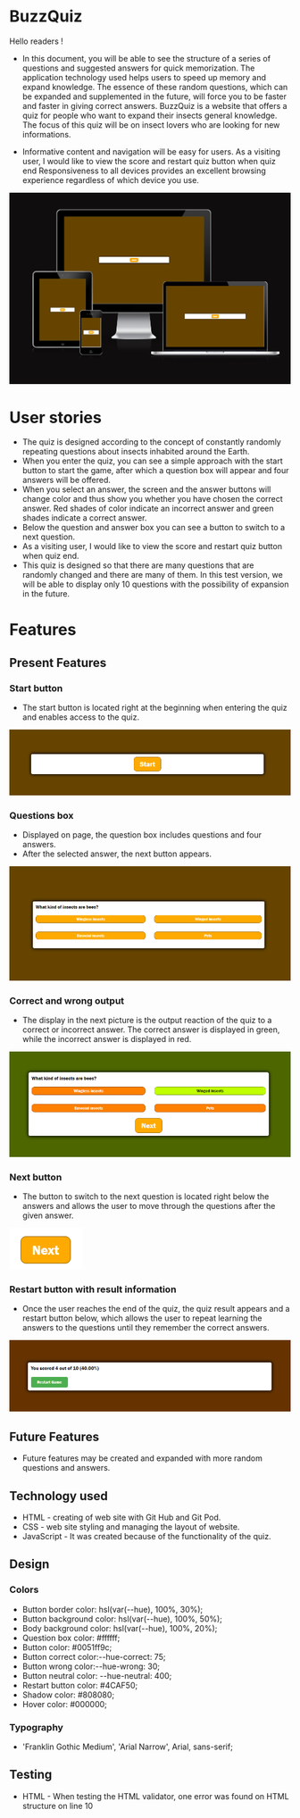 # BuzzQuiz

Hello readers !

* In this document, you will be able to see the structure of a series of questions and suggested answers for quick memorization. The application technology used helps users to speed up memory and expand knowledge. The essence of these random questions, which can be expanded and supplemented in the future, will force you to be faster and faster in giving correct answers. BuzzQuiz is a website that offers a quiz for people who want to expand their insects general knowledge. The focus of this quiz will be on insect lovers who are looking for new informations.

* Informative content and navigation will be easy for users.
  As a visiting user, I would like to view the score and restart quiz button when quiz end Responsiveness to all devices provides an excellent browsing experience regardless of which device you use.

![Screen responsiveness](/media/am_i_responsive.png)

# User stories

* The quiz is designed according to the concept of constantly randomly repeating questions about insects inhabited around the Earth.
* When you enter the quiz, you can see a simple approach with the start button to start the game, after which a question box will appear and four answers will be offered.
* When you select an answer, the screen and the answer buttons will change color and thus show you whether you have chosen the correct answer. Red shades of color indicate an 
  incorrect answer and green shades indicate a correct answer.
* Below the question and answer box you can see a button to switch to a next question.
* As a visiting user, I would like to view the score and restart quiz button when quiz end.
* This quiz is designed so that there are many questions that are randomly changed and there are many of them. In this test version, we will be able to display only 10 questions with the possibility of expansion in the future.

# Features

## Present Features

### Start button

* The start button is located right at the beginning when entering the quiz and enables access to the quiz.

![Start button](/media/start_button.png)

### Questions box

* Displayed on page, the question box includes questions and four answers.
* After the selected answer, the next button appears.

![Question and answer box](/media/question_answer_box.png)

### Correct and wrong output

* The display in the next picture is the output reaction of the quiz to a correct or incorrect answer. The correct answer is displayed in green, while the incorrect answer is displayed in red.

![Correct and wrong output](/media/correct_wrong_answers.png)

### Next button

* The button to switch to the next question is located right below the answers and allows the user to move through the questions after the given answer.

![Next button](/media/next_q_button.png)

### Restart button with result information

* Once the user reaches the end of the quiz, the quiz result appears and a restart button below, which allows the user to repeat learning the answers to the questions until they remember the correct answers.

![Restart button and score](/media/restart_button.png)

## Future Features

* Future features may be created and expanded with more random questions and answers.

## Technology used

* HTML - creating of web site with Git Hub and Git Pod.
* CSS - web site styling and managing the layout of website.
* JavaScript - It was created because of the functionality of the quiz.

## Design

### Colors

* Button border color: hsl(var(--hue), 100%, 30%);
* Button background color: hsl(var(--hue), 100%, 50%);
* Body background color: hsl(var(--hue), 100%, 20%);
* Question box color: #ffffff; 
* Button color: #0051ff9c;
* Button correct color:--hue-correct: 75;
* Button wrong color:--hue-wrong: 30;
* Button neutral color: --hue-neutral: 400;
* Restart button color: #4CAF50;
* Shadow color: #808080;
* Hover color: #000000;

### Typography

* 'Franklin Gothic Medium', 'Arial Narrow', Arial, sans-serif;

## Testing

* HTML - When testing the HTML validator, one error was found on HTML structure on line 10 <script> was wrongly linked, I made the correction by linking the script document correctly. Testing was done through the official W3C validator.
* CSS - No errors were found when passing through the official Jigsaw validator.
* JavaScript - No errors were found when passing through the official Jshint validator.

   - The following metrics were returned:

     -There are 13 functions in this file

     -Function with the largest signature take 2 arguments, while the median is 0.

     -Largest function has 12 statements in it, while the median is 2.

     -The most complex function has a cyclomatic complexity value of 3 while the median is 1.

### Validator Testing

* HTML [W3C validator](https://validator.w3.org/)
* CSS [(Jigsaw) validator ](https://jigsaw.w3.org/css-validator/)
* JavaScript [(Jshint) validator ](https://jshint.com/)

### Layout and Design Testing

* The content is well structured and aligned.
* Website layout and design reviewed.
* Tested quiz responsiveness by resizing the browser window or using developer tools to simulate different device sizes.

### Functionality

#### Manual testing and game steps
* Checked if all interactive elements are functional.
* All user inputs tested and ensured to produce expected outputs.
* Game steps:

   - When you enter the Buzz Quiz website, the first thing you see is the Start button.
   - When you press the Start button, the game starts.
   - When the game starts, you see a screen with a question and four answers offered.
   - Choose one answer and the game will show you whether you have chosen correctly or incorrectly by changing the color of the correct answer to green and the Next button will 
     appear.
   - Click on the Next button for the game to move on and game will ask a new question.
   - In the background, the game records your score, which will be shown at the end of the game.
   - When you reach the end of the game, your result will appear on the screen, showing how many correct answers you had and how many results were expressed in percentages, and 
     the Restart button.
   - Press the Restart button to repeat the game.

![Game step 1](/media/mob_respon_start_img.png)
![Game step 2](/media/mob_respon_quest_img.png)
![Game step 3](/media/mob_respon_answ_img.png)
![Game step 4](/media/mob_respon_end_img.png)

### Bugs:

* The error was found on HTML structure on line 10 <script> was wrongly linked.

#### Fixed:

* I solved the error correction by linking the script document correctly.

#### Unfixed: 

* None

#### Lighthouse report

![Lighthouse report](/media/lighthouse_report.png)

## Deployment
* Deployment steps:
   - When entering the Git Hub, select the BuzzQuiz repository and click the CODE button, copy the HTTPS Link and transfer the copied link to the Submission form.
   - By clicking on the Settings button, select the Pages option.
   - After entering the Pages option in the Build and Deployment section, select the main/root option and click on the Save button.
   - After GitHub publishes the page, copy the live link, which I also enter in the Submission form.
   - When we have properly filled out the Submission form with all the required data, submit the completed project to the Submit button
* Live link: 
[BuzzQuiz](https://rock3879.github.io/BuzzQuiz/)
* GitHub repo link:
[GitHub repo](https://github.com/ROCK3879/BuzzQuiz.git)

## Fork a GitHub Repository

* To fork a repo, log in to your account and then go to the repository. In the top-right corner of the window, there is a "Fork" button with a number to the right of it, which represents the number of times the repository has been forked. Go ahead and click that button.
* A message will briefly appear letting you know that the forking process has started. It only takes a few seconds to fork the repo.
* You're now safe to make any changes to the code in your forked repository that you like. To do so, just clone the forked repository to your local machine and get busy!

## Credits 

### Content

* The Favicon was taken from [Favicon.io](https://favicon.io/)

### Media

* Photos used from this open source website

Enjoy!
